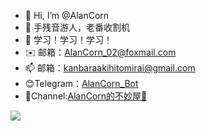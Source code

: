 - 👋 Hi, I’m @AlanCorn
- 👀 手残音游人，老番收割机
- 🌱 学习！学习！学习！
- ✉️ 邮箱：AlanCorn_02@foxmail.com
- 📫 邮箱：kanbaraakihitomirai@gmail.com
- 😊Telegram：[AlanCorn_Bot](https://t.me/alancorn_msg_bot)
- 📢Channel:[AlanCorn的不妙屋🍭](https://t.me/AlanCorn_Share)
<!---
AlanCorn/AlanCorn is a ✨ special ✨ repository because its `README.md` (this file) appears on your GitHub profile.
You can click the Preview link to take a look at your changes.
--->
![](https://github-readme-stats.vercel.app/api?username=AlanCorn&theme=dracula)

